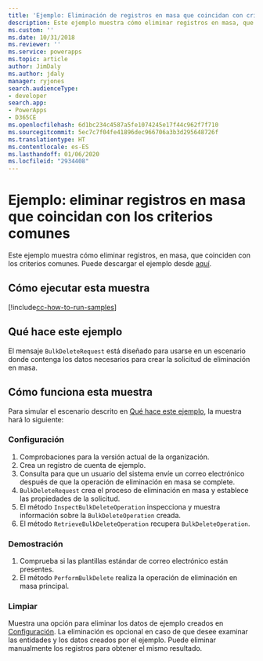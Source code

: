 ```yaml
---
title: 'Ejemplo: Eliminación de registros en masa que coincidan con criterios comunes (Common Data Service) | Microsoft Docs'
description: Este ejemplo muestra cómo eliminar registros en masa, que coinciden con criterios comunes.
ms.custom: ''
ms.date: 10/31/2018
ms.reviewer: ''
ms.service: powerapps
ms.topic: article
author: JimDaly
ms.author: jdaly
manager: ryjones
search.audienceType:
- developer
search.app:
- PowerApps
- D365CE
ms.openlocfilehash: 6d1bc234c4587a5fe1074245e17f44c962f7f710
ms.sourcegitcommit: 5ec7c7f04fe41896dec966706a3b3d295648726f
ms.translationtype: HT
ms.contentlocale: es-ES
ms.lasthandoff: 01/06/2020
ms.locfileid: "2934408"
---
```

# <a name="sample-bulk-delete-records-that-match-common-criteria"></a>Ejemplo: eliminar registros en masa que coincidan con los criterios comunes

<!-- https://docs.microsoft.com/dynamics365/customer-engagement/developer/sample-bulk-delete-records-match-common-criteria -->

Este ejemplo muestra cómo eliminar registros, en masa, que coinciden con los criterios comunes. Puede descargar el ejemplo desde [aquí](https://github.com/Microsoft/PowerApps-Samples/tree/master/cds/orgsvc/C%23/BulkDeleteMatchCriteria).

## <a name="how-to-run-this-sample"></a>Cómo ejecutar esta muestra

[!include[cc-how-to-run-samples](../../includes/cc-how-to-run-samples.md)]

## <a name="what-this-sample-does"></a>Qué hace este ejemplo

El mensaje `BulkDeleteRequest` está diseñado para usarse en un escenario donde contenga los datos necesarios para crear la solicitud de eliminación en masa.

## <a name="how-this-sample-works"></a>Cómo funciona esta muestra

Para simular el escenario descrito en [Qué hace este ejemplo](#what-this-sample-does), la muestra hará lo siguiente:

### <a name="setup"></a>Configuración

1. Comprobaciones para la versión actual de la organización.
2. Crea un registro de cuenta de ejemplo.
3. Consulta para que un usuario del sistema envíe un correo electrónico después de que la operación de eliminación en masa se complete.
3. `BulkDeleteRequest` crea el proceso de eliminación en masa y establece las propiedades de la solicitud.
4. El método `InspectBulkDeleteOperation` inspecciona y muestra información sobre la `BulkDeleteOperation` creada.
5. El método `RetrieveBulkDeleteOperation` recupera `BulkDeleteOperation`.

### <a name="demonstrate"></a>Demostración

1. Comprueba si las plantillas estándar de correo electrónico están presentes.
1. El método `PerformBulkDelete` realiza la operación de eliminación en masa principal.

### <a name="clean-up"></a>Limpiar

Muestra una opción para eliminar los datos de ejemplo creados en [Configuración](#setup). La eliminación es opcional en caso de que desee examinar las entidades y los datos creados por el ejemplo. Puede eliminar manualmente los registros para obtener el mismo resultado.
